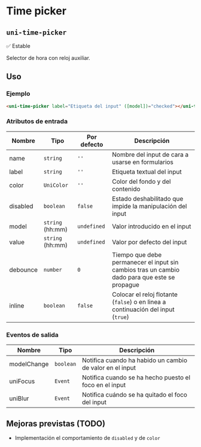 Time picker
===================
`uni-time-picker`
---
:white_check_mark: Estable

Selector de hora con reloj auxiliar.

## Uso

### Ejemplo

```html
<uni-time-picker label="Etiqueta del input" ([model])="checked"></uni-time-picker>
```

### Atributos de entrada

| Nombre      | Tipo               | Por defecto | Descripción 
| ----------- | ------------------ | ----------- | -----------
| name        | `string`           | `''`        | Nombre del input de cara a usarse en formularios
| label       | `string`           | `''`        | Etiqueta textual del input
| color       | `UniColor`         | `''`        | Color del fondo y del contenido
| disabled    | `boolean`          | `false`     | Estado deshabilitado que impide la manipulación del input
| model       | `string` (hh:mm)   | `undefined` | Valor introducido en el input
| value       | `string` (hh:mm)   | `undefined` | Valor por defecto del input
| debounce    | `number`           | `0`         | Tiempo que debe permanecer el input sin cambios tras un cambio dado para que este se propague
| inline      | `boolean`          | `false`     | Colocar el reloj flotante (`false`) o en linea a continuación del input (`true`)

### Eventos de salida

| Nombre          | Tipo      | Descripción
| --------------- | --------- | -----------
| modelChange     | `boolean` | Notifica cuando ha habido un cambio de valor en el input
| uniFocus        | `Event`   | Notifica cuando se ha hecho puesto el foco en el input
| uniBlur         | `Event`   | Notifica cuándo se ha quitado el foco del input

## Mejoras previstas (TODO)

- Implementación el comportamiento de `disabled` y de `color`
